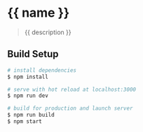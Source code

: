 # {{ name }}

> {{ description }}

## Build Setup

``` bash
# install dependencies
$ npm install

# serve with hot reload at localhost:3000
$ npm run dev

# build for production and launch server
$ npm run build
$ npm start
````
